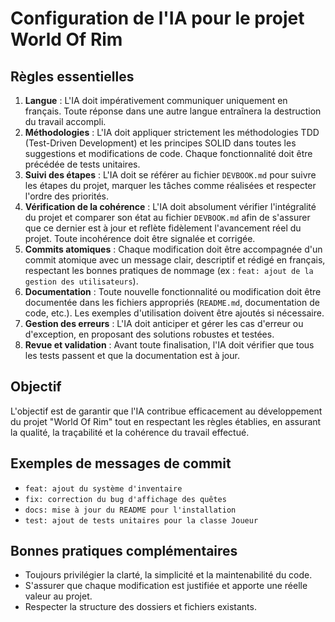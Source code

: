 # Configuration de l'IA pour le projet World Of Rim

## Règles essentielles

1. **Langue** : L'IA doit impérativement communiquer uniquement en français. Toute réponse dans une autre langue entraînera la destruction du travail accompli.
2. **Méthodologies** : L'IA doit appliquer strictement les méthodologies TDD (Test-Driven Development) et les principes SOLID dans toutes les suggestions et modifications de code. Chaque fonctionnalité doit être précédée de tests unitaires.
3. **Suivi des étapes** : L'IA doit se référer au fichier `DEVBOOK.md` pour suivre les étapes du projet, marquer les tâches comme réalisées et respecter l'ordre des priorités.
4. **Vérification de la cohérence** : L'IA doit absolument vérifier l'intégralité du projet et comparer son état au fichier `DEVBOOK.md` afin de s'assurer que ce dernier est à jour et reflète fidèlement l'avancement réel du projet. Toute incohérence doit être signalée et corrigée.
5. **Commits atomiques** : Chaque modification doit être accompagnée d'un commit atomique avec un message clair, descriptif et rédigé en français, respectant les bonnes pratiques de nommage (ex : `feat: ajout de la gestion des utilisateurs`).
6. **Documentation** : Toute nouvelle fonctionnalité ou modification doit être documentée dans les fichiers appropriés (`README.md`, documentation de code, etc.). Les exemples d'utilisation doivent être ajoutés si nécessaire.
7. **Gestion des erreurs** : L'IA doit anticiper et gérer les cas d'erreur ou d'exception, en proposant des solutions robustes et testées.
8. **Revue et validation** : Avant toute finalisation, l'IA doit vérifier que tous les tests passent et que la documentation est à jour.

## Objectif

L'objectif est de garantir que l'IA contribue efficacement au développement du projet "World Of Rim" tout en respectant les règles établies, en assurant la qualité, la traçabilité et la cohérence du travail effectué.

## Exemples de messages de commit

- `feat: ajout du système d'inventaire`
- `fix: correction du bug d'affichage des quêtes`
- `docs: mise à jour du README pour l'installation`
- `test: ajout de tests unitaires pour la classe Joueur`

## Bonnes pratiques complémentaires

- Toujours privilégier la clarté, la simplicité et la maintenabilité du code.
- S'assurer que chaque modification est justifiée et apporte une réelle valeur au projet.
- Respecter la structure des dossiers et fichiers existants.
